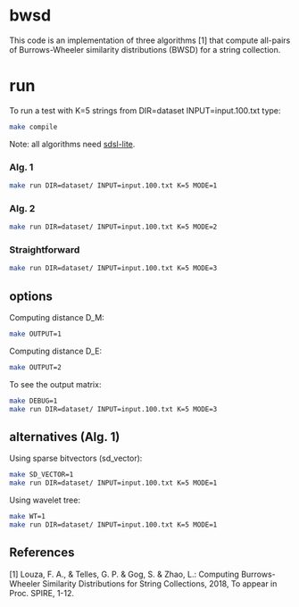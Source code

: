 # bwsd 

This code is an implementation of three algorithms [1] that compute all-pairs of Burrows-Wheeler similarity distributions (BWSD) for a string collection.

# run

To run a test with K=5 strings from DIR=dataset INPUT=input.100.txt type:

```sh
make compile
```

Note: all algorithms need [sdsl-lite](https://github.com/simongog/sdsl-lite).

### Alg. 1

```sh
make run DIR=dataset/ INPUT=input.100.txt K=5 MODE=1
```

### Alg. 2

```sh
make run DIR=dataset/ INPUT=input.100.txt K=5 MODE=2
```

### Straightforward

```sh
make run DIR=dataset/ INPUT=input.100.txt K=5 MODE=3
```

## options

Computing distance D\_M:

```sh
make OUTPUT=1
```

Computing distance D\_E:

```sh
make OUTPUT=2
```

To see the output matrix:

```sh
make DEBUG=1
make run DIR=dataset/ INPUT=input.100.txt K=5 MODE=3
```


## alternatives (Alg. 1)

Using sparse bitvectors (sd\_vector):

```sh
make SD_VECTOR=1
make run DIR=dataset/ INPUT=input.100.txt K=5 MODE=1
```

Using wavelet tree:

```sh
make WT=1
make run DIR=dataset/ INPUT=input.100.txt K=5 MODE=1
```

## References

\[1\] 
Louza, F. A., & Telles, G. P. & Gog, S. & Zhao, L.: Computing Burrows-Wheeler Similarity Distributions for String Collections, 2018, To appear in Proc. SPIRE, 1-12. 
